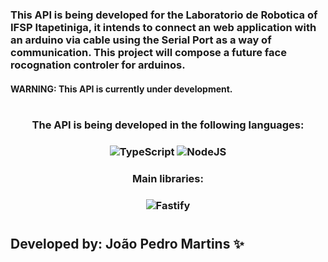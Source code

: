 
#

### This API is being developed for the Laboratorio de Robotica of IFSP Itapetiniga, it intends to connect an web application with an arduino via cable using the Serial Port as a way of communication. This project will compose a future face rocognation controler for arduinos. 

#### WARNING: This API is currently under development.

#

<h3 align="center">The API is being developed in the following languages:<h3>

<div align="center">

![TypeScript](https://img.shields.io/badge/typescript-%23007ACC.svg?style=for-the-badge&logo=typescript&logoColor=white)
![NodeJS](https://img.shields.io/badge/node.js-6DA55F?style=for-the-badge&logo=node.js&logoColor=white)

</div>

<h3 align="center">Main libraries: <h3>

<div align="center">

![Fastify](https://img.shields.io/badge/fastify-%23000000.svg?style=for-the-badge&logo=fastify&logoColor=white)

</div>

</h1>

#

## Developed by: João Pedro Martins ✨
